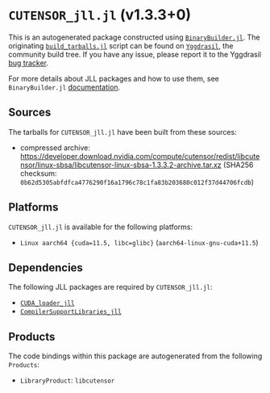 # `CUTENSOR_jll.jl` (v1.3.3+0)

This is an autogenerated package constructed using [`BinaryBuilder.jl`](https://github.com/JuliaPackaging/BinaryBuilder.jl). The originating [`build_tarballs.jl`](https://github.com/JuliaPackaging/Yggdrasil/blob/584a5ca6b23554460e483083455196dc228c1735/C/CUTENSOR/build_tarballs.jl) script can be found on [`Yggdrasil`](https://github.com/JuliaPackaging/Yggdrasil/), the community build tree.  If you have any issue, please report it to the Yggdrasil [bug tracker](https://github.com/JuliaPackaging/Yggdrasil/issues).

For more details about JLL packages and how to use them, see `BinaryBuilder.jl` [documentation](https://juliapackaging.github.io/BinaryBuilder.jl/dev/jll/).

## Sources

The tarballs for `CUTENSOR_jll.jl` have been built from these sources:

* compressed archive: https://developer.download.nvidia.com/compute/cutensor/redist/libcutensor/linux-sbsa/libcutensor-linux-sbsa-1.3.3.2-archive.tar.xz (SHA256 checksum: `0b62d5305abfdfca4776290f16a1796c78c1fa83b203680c012f37d44706fcdb`)

## Platforms

`CUTENSOR_jll.jl` is available for the following platforms:

* `Linux aarch64 {cuda=11.5, libc=glibc}` (`aarch64-linux-gnu-cuda+11.5`)

## Dependencies

The following JLL packages are required by `CUTENSOR_jll.jl`:

* [`CUDA_loader_jll`](https://github.com/JuliaBinaryWrappers/CUDA_loader_jll.jl)
* [`CompilerSupportLibraries_jll`](https://github.com/JuliaBinaryWrappers/CompilerSupportLibraries_jll.jl)

## Products

The code bindings within this package are autogenerated from the following `Products`:

* `LibraryProduct`: `libcutensor`
